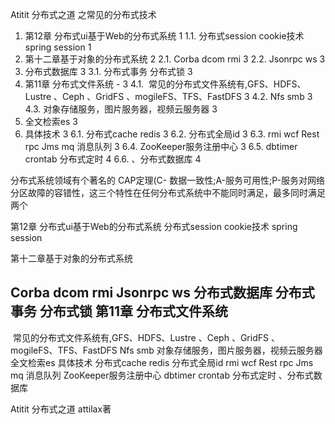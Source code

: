 Atitit 分布式之道 之常见的分布式技术
1. 第12章 分布式ui基于Web的分布式系统	1
1.1. 分布式session cookie技术 spring session	1
2. 第十二章基于对象的分布式系统	2
2.1. Corba dcom rmi	3
2.2. Jsonrpc ws	3
3. 分布式数据库	3
3.1. 分布式事务  分布式锁	3
4. 第11章 分布式文件系统 -	3
4.1.  常见的分布式文件系统有,GFS、HDFS、Lustre 、Ceph 、GridFS 、mogileFS、TFS、FastDFS	3
4.2. Nfs smb	3
4.3. 对象存储服务，图片服务器，视频云服务器	3
5. 全文检索es	3
6. 具体技术	3
6.1. 分布式cache redis	3
6.2. 分布式全局id	3
6.3. rmi wcf  Rest rpc Jms mq 消息队列	3
6.4. ZooKeeper服务注册中心	3
6.5. dbtimer crontab 分布式定时	4
6.6. 、分布式数据库	4


分布式系统领域有个著名的 CAP定理(C- 数据一致性;A-服务可用性;P-服务对网络分区故障的容错性，这三个特性在任何分布式系统中不能同时满足，最多同时满足两个


第12章 分布式ui基于Web的分布式系统
分布式session cookie技术 spring session

第十二章基于对象的分布式系统


Corba dcom rmi
Jsonrpc ws
分布式数据库
分布式事务  分布式锁
第11章 分布式文件系统
-
 常见的分布式文件系统有,GFS、HDFS、Lustre 、Ceph 、GridFS 、mogileFS、TFS、FastDFS
Nfs smb
对象存储服务，图片服务器，视频云服务器
全文检索es
具体技术
分布式cache redis
分布式全局id
 rmi wcf  Rest rpc Jms mq 消息队列
ZooKeeper服务注册中心
 dbtimer crontab 分布式定时
、分布式数据库

Atitit 分布式之道 attilax著

